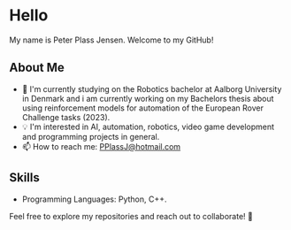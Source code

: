 # Hello

My name is Peter Plass Jensen. Welcome to my GitHub!

## About Me

- 🌱 I'm currently studying on the Robotics bachelor at Aalborg University in Denmark and i am currently working on my Bachelors thesis about using reinforcement models for automation of the European Rover Challenge tasks (2023).
- 💡 I'm interested in AI, automation, robotics, video game development and programming projects in general.
- 📫 How to reach me: PPlassJ@hotmail.com

## Skills

- Programming Languages: Python, C++.

Feel free to explore my repositories and reach out to collaborate! 🚀
